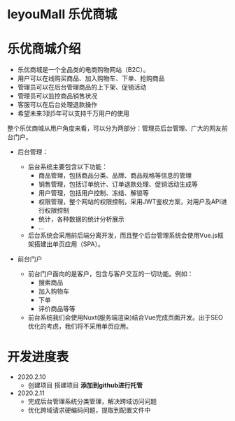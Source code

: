 # leyouMall 乐优商城
# 乐优商城介绍
- 乐优商城是一个全品类的电商购物网站（B2C）。
- 用户可以在线购买商品、加入购物车、下单、抢购商品
- 管理员可以在后台管理商品的上下架、促销活动
- 管理员可以监控商品销售状况
- 客服可以在后台处理退款操作
- 希望未来3到5年可以支持千万用户的使用  

整个乐优商城从用户角度来看，可以分为两部分：管理员后台管理、广大的网友前台门户。

- 后台管理：

  - 后台系统主要包含以下功能：
    - 商品管理，包括商品分类、品牌、商品规格等信息的管理
    - 销售管理，包括订单统计、订单退款处理、促销活动生成等
    - 用户管理，包括用户控制、冻结、解锁等
    - 权限管理，整个网站的权限控制，采用JWT鉴权方案，对用户及API进行权限控制
    - 统计，各种数据的统计分析展示
    - ...
  - 后台系统会采用前后端分离开发，而且整个后台管理系统会使用Vue.js框架搭建出单页应用（SPA）。
 
- 前台门户

  - 前台门户面向的是客户，包含与客户交互的一切功能。例如：
    - 搜索商品
    - 加入购物车
    - 下单
    - 评价商品等等
  - 前台系统我们会使用Nuxt(服务端渲染)结合Vue完成页面开发。出于SEO优化的考虑，我们将不采用单页应用。


# 开发进度表

* 2020.2.10 
  * 创建项目 搭建项目 **添加到github进行托管**
* 2020.2.11 
  * 完成后台管理系统分类管理，解决跨域访问问题
  * 优化跨域请求硬编码问题，提取到配置文件中
  

